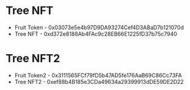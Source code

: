# Tree NFT

- Fruit Token - 0x03073e5e4b97D9DA93274Cef4D3ABaD7b121070d
- Tree NFT - 0xd372e8188Ab4FAc9c28EB66E1225fD37b75c7940

# Tree NFT2

- Fruit Token2 - 0x3111565FCf79fD5b47AD5fe176AaB69C86Cc73FA
- Tree NFT2 - 0xef88b4B185e3CDa49634a29399913dDE59DE2D22
